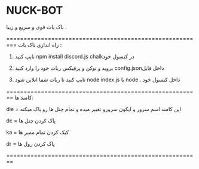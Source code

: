 # NUCK-BOT
ناک بات قوی و سریع و زیبا .

=========================================================
راه اندازی ناک بات :

1. تایپ کنید  npm install discord.js chalkدر کنسول خود

2. بروید و توکن و پرفیکس ربات خود را وارد کنید config.jsonداخل فایل 

3. تایپ کنید تا ربات شما انلاین شود node index.js یا node .  داخل کنسول خود 

========================================================
کامند ها:

die = این کامند اسم سرور و ایکون سرورو تغییر میده و تمام چنل ها رو پاک میکنه 

dc = پاک کردن چنل ها

ka = کیک کردن تمام ممبر ها

dr = پاک کردن رول ها

========================================================
